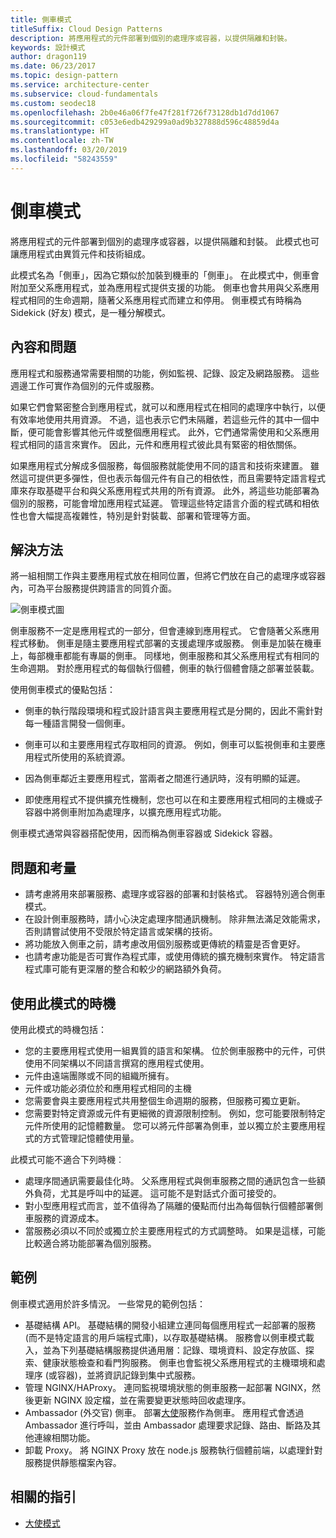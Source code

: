 ```yaml
---
title: 側車模式
titleSuffix: Cloud Design Patterns
description: 將應用程式的元件部署到個別的處理序或容器，以提供隔離和封裝。
keywords: 設計模式
author: dragon119
ms.date: 06/23/2017
ms.topic: design-pattern
ms.service: architecture-center
ms.subservice: cloud-fundamentals
ms.custom: seodec18
ms.openlocfilehash: 2b0e46a06f7fe47f281f726f73128db1d7dd1067
ms.sourcegitcommit: c053e6edb429299a0ad9b327888d596c48859d4a
ms.translationtype: HT
ms.contentlocale: zh-TW
ms.lasthandoff: 03/20/2019
ms.locfileid: "58243559"
---
```

# <a name="sidecar-pattern"></a>側車模式

將應用程式的元件部署到個別的處理序或容器，以提供隔離和封裝。 此模式也可讓應用程式由異質元件和技術組成。

此模式名為「側車」，因為它類似於加裝到機車的「側車」。 在此模式中，側車會附加至父系應用程式，並為應用程式提供支援的功能。 側車也會共用與父系應用程式相同的生命週期，隨著父系應用程式而建立和停用。 側車模式有時稱為 Sidekick (好友) 模式，是一種分解模式。

## <a name="context-and-problem"></a>內容和問題

應用程式和服務通常需要相關的功能，例如監視、記錄、設定及網路服務。 這些週邊工作可實作為個別的元件或服務。

如果它們會緊密整合到應用程式，就可以和應用程式在相同的處理序中執行，以便有效率地使用共用資源。 不過，這也表示它們未隔離，若這些元件的其中一個中斷，便可能會影響其他元件或整個應用程式。 此外，它們通常需使用和父系應用程式相同的語言來實作。 因此，元件和應用程式彼此具有緊密的相依關係。

如果應用程式分解成多個服務，每個服務就能使用不同的語言和技術來建置。 雖然這可提供更多彈性，但也表示每個元件有自己的相依性，而且需要特定語言程式庫來存取基礎平台和與父系應用程式共用的所有資源。 此外，將這些功能部署為個別的服務，可能會增加應用程式延遲。 管理這些特定語言介面的程式碼和相依性也會大幅提高複雜性，特別是針對裝載、部署和管理等方面。

## <a name="solution"></a>解決方法

將一組相關工作與主要應用程式放在相同位置，但將它們放在自己的處理序或容器內，可為平台服務提供跨語言的同質介面。

![側車模式圖](./_images/sidecar.png)

側車服務不一定是應用程式的一部分，但會連線到應用程式。 它會隨著父系應用程式移動。 側車是隨主要應用程式部署的支援處理序或服務。 側車是加裝在機車上，每部機車都能有專屬的側車。 同樣地，側車服務和其父系應用程式有相同的生命週期。 對於應用程式的每個執行個體，側車的執行個體會隨之部署並裝載。

使用側車模式的優點包括：

- 側車的執行階段環境和程式設計語言與主要應用程式是分開的，因此不需針對每一種語言開發一個側車。

- 側車可以和主要應用程式存取相同的資源。 例如，側車可以監視側車和主要應用程式所使用的系統資源。

- 因為側車鄰近主要應用程式，當兩者之間進行通訊時，沒有明顯的延遲。

- 即使應用程式不提供擴充性機制，您也可以在和主要應用程式相同的主機或子容器中將側車附加為處理序，以擴充應用程式功能。

側車模式通常與容器搭配使用，因而稱為側車容器或 Sidekick 容器。

## <a name="issues-and-considerations"></a>問題和考量

- 請考慮將用來部署服務、處理序或容器的部署和封裝格式。 容器特別適合側車模式。
- 在設計側車服務時，請小心決定處理序間通訊機制。 除非無法滿足效能需求，否則請嘗試使用不受限於特定語言或架構的技術。
- 將功能放入側車之前，請考慮改用個別服務或更傳統的精靈是否會更好。
- 也請考慮功能是否可實作為程式庫，或使用傳統的擴充機制來實作。 特定語言程式庫可能有更深層的整合和較少的網路額外負荷。

## <a name="when-to-use-this-pattern"></a>使用此模式的時機

使用此模式的時機包括：

- 您的主要應用程式使用一組異質的語言和架構。 位於側車服務中的元件，可供使用不同架構以不同語言撰寫的應用程式使用。
- 元件由遠端團隊或不同的組織所擁有。
- 元件或功能必須位於和應用程式相同的主機
- 您需要會與主要應用程式共用整個生命週期的服務，但服務可獨立更新。
- 您需要對特定資源或元件有更細微的資源限制控制。 例如，您可能要限制特定元件所使用的記憶體數量。 您可以將元件部署為側車，並以獨立於主要應用程式的方式管理記憶體使用量。

此模式可能不適合下列時機︰

- 處理序間通訊需要最佳化時。 父系應用程式與側車服務之間的通訊包含一些額外負荷，尤其是呼叫中的延遲。 這可能不是對話式介面可接受的。
- 對小型應用程式而言，並不值得為了隔離的優點而付出為每個執行個體部署側車服務的資源成本。
- 當服務必須以不同於或獨立於主要應用程式的方式調整時。 如果是這樣，可能比較適合將功能部署為個別服務。

## <a name="example"></a>範例

側車模式適用於許多情況。 一些常見的範例包括：

- 基礎結構 API。 基礎結構的開發小組建立連同每個應用程式一起部署的服務 (而不是特定語言的用戶端程式庫)，以存取基礎結構。 服務會以側車模式載入，並為下列基礎結構服務提供通用層：記錄、環境資料、設定存放區、探索、健康狀態檢查和看門狗服務。 側車也會監視父系應用程式的主機環境和處理序 (或容器)，並將資訊記錄到集中式服務。
- 管理 NGINX/HAProxy。 連同監視環境狀態的側車服務一起部署 NGINX，然後更新 NGINX 設定檔，並在需要變更狀態時回收處理序。
- Ambassador (外交官) 側車。 部署[大使](./ambassador.md)服務作為側車。 應用程式會透過 Ambassador 進行呼叫，並由 Ambassador 處理要求記錄、路由、斷路及其他連線相關功能。
- 卸載 Proxy。 將 NGINX Proxy 放在 node.js 服務執行個體前端，以處理針對服務提供靜態檔案內容。

## <a name="related-guidance"></a>相關的指引

- [大使模式](./ambassador.md)
